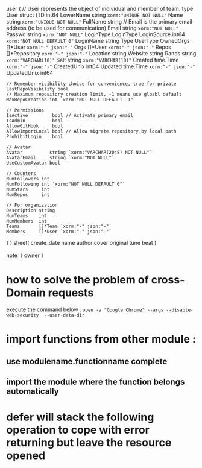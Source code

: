 

user (
// User represents the object of individual and member of team.
type User struct {
	ID        int64
	LowerName string `xorm:"UNIQUE NOT NULL"`
	Name      string `xorm:"UNIQUE NOT NULL"`
	FullName  string
	// Email is the primary email address (to be used for communication)
	Email       string `xorm:"NOT NULL"`
	Passwd      string `xorm:"NOT NULL"`
	LoginType   LoginType
	LoginSource int64 `xorm:"NOT NULL DEFAULT 0"`
	LoginName   string
	Type        UserType
	OwnedOrgs   []*User       `xorm:"-" json:"-"`
	Orgs        []*User       `xorm:"-" json:"-"`
	Repos       []*Repository `xorm:"-" json:"-"`
	Location    string
	Website     string
	Rands       string `xorm:"VARCHAR(10)"`
	Salt        string `xorm:"VARCHAR(10)"`
	Created     time.Time `xorm:"-" json:"-"`
	CreatedUnix int64
	Updated     time.Time `xorm:"-" json:"-"`
	UpdatedUnix int64

	// Remember visibility choice for convenience, true for private
	LastRepoVisibility bool
	// Maximum repository creation limit, -1 means use gloabl default
	MaxRepoCreation int `xorm:"NOT NULL DEFAULT -1"`

	// Permissions
	IsActive         bool // Activate primary email
	IsAdmin          bool
	AllowGitHook     bool
	AllowImportLocal bool // Allow migrate repository by local path
	ProhibitLogin    bool

	// Avatar
	Avatar          string `xorm:"VARCHAR(2048) NOT NULL"`
	AvatarEmail     string `xorm:"NOT NULL"`
	UseCustomAvatar bool

	// Counters
	NumFollowers int
	NumFollowing int `xorm:"NOT NULL DEFAULT 0"`
	NumStars     int
	NumRepos     int

	// For organization
	Description string
	NumTeams    int
	NumMembers  int
	Teams       []*Team `xorm:"-" json:"-"`
	Members     []*User `xorm:"-" json:"-"`
}
)
sheet(
create_date
name 
author
cover
original
tune
beat
)

note（
owner
）



# how to solve the problem of cross-Domain requests
execute the command below :
``
open -a "Google Chrome" --args --disable-web-security  --user-data-dir
``

# import functions from other module :

## use modulename.functionname complete 
 
## import the module where the function belongs automatically
 
# defer will stack the following operation to cope with error returning but leave the resource opened
